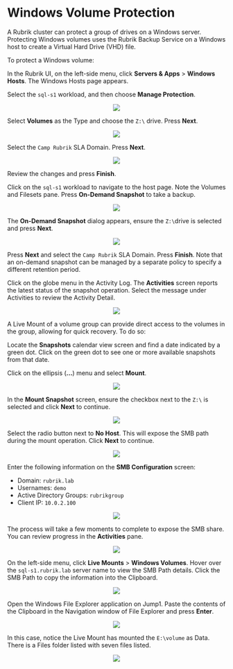 # Windows Volume Protection

A Rubrik cluster can protect a group of drives on a Windows server. Protecting Windows volumes uses the Rubrik Backup Service on a Windows host to create a Virtual Hard Drive \(VHD\) file.

To protect a Windows volume:

In the Rubrik UI, on the left-side menu, click **Servers & Apps** &gt; **Windows Hosts**. The Windows Hosts page appears.

Select the `sql-s1` workload, and then choose **Manage Protection**.

<p align="center">
<img src="../images/image46.png">
</p>

Select **Volumes** as the Type and choose the `Z:\` drive. Press **Next**. 

<p align="center">
<img src="../images/image47.png">
</p>

Select the `Camp Rubrik` SLA Domain. Press **Next**.

<p align="center">
<img src="../images/image48.png">
</p>

Review the changes and press **Finish**. 

Click on the `sql-s1` workload to navigate to the host page. Note the Volumes and Filesets pane. Press **On-Demand Snapshot** to take a backup. 

<p align="center">
<img src="../images/image49.png">
</p>

The **On-Demand Snapshot** dialog appears, ensure the `Z:\`drive is selected and press **Next**.

<p align="center">
<img src="../images/image50.png">
</p>

Press **Next** and select the `Camp Rubrik` SLA Domain. Press **Finish**. Note that an on-demand snapshot can be managed by a separate policy to specify a different retention period. 

Click on the globe menu in the Activity Log. The **Activities** screen reports the latest status of the snapshot operation. Select the message under Activities to review the Activity Detail. 

<p align="center">
<img src="../images/image51.png">
</p>

A Live Mount of a volume group can provide direct access to the volumes in the group, allowing for quick recovery. To do so:

Locate the **Snapshots** calendar view screen and find a date indicated by a green dot.  Click on the green dot to see one or more available snapshots from that date.

Click on the ellipsis (**...**) menu and select **Mount**.  

<p align="center">
<img src="../images/image52.png">
</p>

In the **Mount Snapshot** screen, ensure the checkbox next to the `Z:\` is selected and click **Next** to continue.

<p align="center">
<img src="../images/image53.png">
</p>

Select the radio button next to **No Host**. This will expose the SMB path during the mount operation. Click **Next** to continue. 

<p align="center">
<img src="../images/image54.png">
</p>

Enter the following information on the **SMB Configuration** screen:

* Domain: `rubrik.lab`
* Usernames: `demo`
* Active Directory Groups: `rubrikgroup`
* Client IP: `10.0.2.100`

<p align="center">
<img src="../images/image55.png">
</p>

The process will take a few moments to complete to expose the SMB share. You can review progress in the **Activities** pane. 

<p align="center">
<img src="../images/image56.png">
</p>

On the left-side menu, click **Live Mounts** > **Windows Volumes**. Hover over the `sql-s1.rubrik.lab` server name to view the SMB Path details. Click the SMB Path to copy the information into the Clipboard.

<p align="center">
<img src="../images/image57.png">
</p>

Open the Windows File Explorer application on Jump1. Paste the contents of the Clipboard in the Navigation window of File Explorer and press **Enter**.

<p align="center">
<img src="../images/image58.png">
</p>

In this case, notice the Live Mount has mounted the `E:\volume` as Data. There is a Files folder listed with seven files listed.

<p align="center">
<img src="../images/image59.png">
</p>
